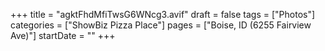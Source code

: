 +++
title = "agktFhdMfiTwsG6WNcg3.avif"
draft = false
tags = ["Photos"]
categories = ["ShowBiz Pizza Place"]
pages = ["Boise, ID (6255 Fairview Ave)"]
startDate = ""
+++
